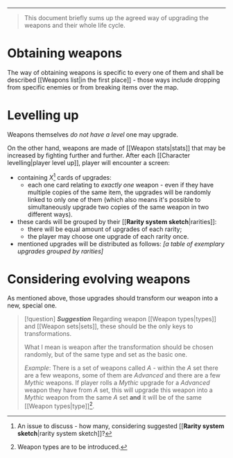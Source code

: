 ___

>This document briefly sums up the agreed way of upgrading the weapons and their whole life cycle.


# Obtaining weapons

The way of obtaining weapons is specific to every one of them and shall be described [[Weapons list|in the first place]] - those ways include dropping from specific enemies or from breaking items over the map.


# Levelling up

Weapons themselves *do not have a level* one may upgrade. 

On the other hand, weapons are made of [[Weapon stats|stats]] that may be increased by fighting further and further. After each [[Character levelling|player level up]], player will encounter a screen:
- containing *X*[^1] cards of upgrades:
	- each one card relating to *exactly one* weapon - even if they have multiple copies of the same item, the upgrades will be randomly linked to only one of them (which also means it's possible to simultaneously upgrade two copies of the same weapon in two different ways).
- these cards will be grouped by their [[__Rarity system sketch__|rarities]]:
	- there will be equal amount of upgrades of each rarity;
	- the player may choose one upgrade of each rarity once.
- mentioned upgrades will be distributed as follows:
*\[a table of exemplary upgrades grouped by rarities]*

# Considering evolving weapons

As mentioned above, those upgrades should transform our weapon into a new, special one. 

>[!question] ***Suggestion*** 
>Regarding weapon [[Weapon types|types]] and [[Weapon sets|sets]], these should be the only keys to transformations.
>
>What I mean is weapon after the transformation should be chosen randomly, but of the same type and set as the basic one. 
>
>*Example*:
>There is a set of weapons called *A* - within the *A* set there are a few weapons, some of them are *Advanced* and there are a few *Mythic* weapons. If player rolls a *Mythic* upgrade for a *Advanced* weapon they have from *A* set, this will upgrade this weapon into a *Mythic* weapon from the same *A* set **and** it will be of the same [[Weapon types|type]][^2].




[^1]: An issue to discuss - how many, considering suggested [[__Rarity system sketch__|rarity system sketch]]?
[^2]: Weapon types are to be introduced.